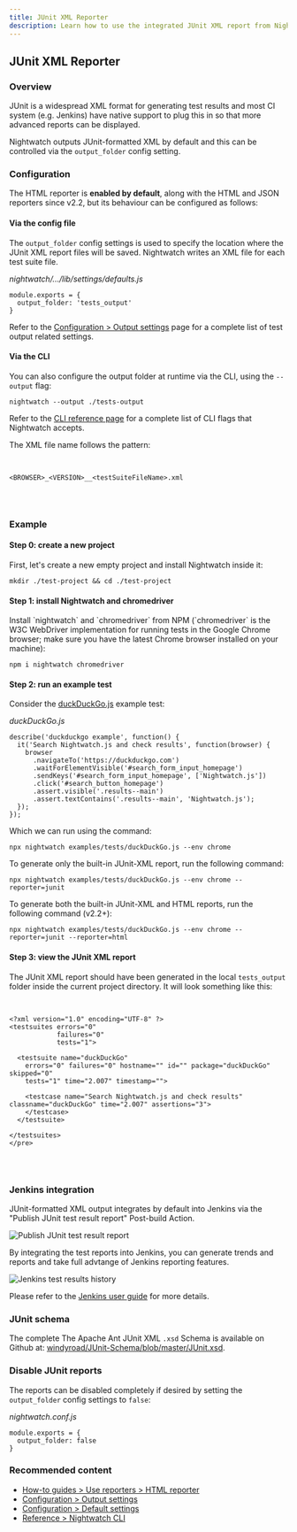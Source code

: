 ```yaml
---
title: JUnit XML Reporter
description: Learn how to use the integrated JUnit XML report from Nightwatch.
---
```


<div class="page-header"><h2>JUnit XML Reporter</h2></div>

### Overview
JUnit is a widespread XML format for generating test results and most CI system (e.g. Jenkins) have native support to plug this in so that more advanced reports can be displayed. 

Nightwatch outputs JUnit-formatted XML by default and this can be controlled via the `output_folder` config setting. 

### Configuration

The HTML reporter is **enabled by default**, along with the HTML and JSON reporters since v2.2, but its behaviour can be configured as follows:

#### Via the config file
The `output_folder` config settings is used to specify the location where the JUnit XML report files will be saved. Nightwatch writes an XML file for each test suite file.

<div class="sample-test"><i>nightwatch/.../lib/settings/defaults.js</i>
<pre class="line-numbers language-javascript"><code class="language-javascript">module.exports = {
  output_folder: 'tests_output'
}</code></pre></div>

Refer to the [Configuration > Output settings](/guide/configuration/customising-test-output.html) page for a complete list of test output related settings.

#### Via the CLI

You can also configure the output folder at runtime via the CLI, using the `--output` flag:

<pre class="language-bash"><code class="language-bash">nightwatch --output ./tests-output</code></pre>

Refer to the [CLI reference page](/guide/nightwatch-cli/command-line-options.html) for a complete list of CLI flags that Nightwatch accepts.

The XML file name follows the pattern:

<div class="hide-indicator"><pre>

```
<BROWSER>_<VERSION>__<testSuiteFileName>.xml
```

</pre></div>

### Example

#### Step 0: create a new project
<p>First, let's create a new empty project and install Nightwatch inside it:</p>

<pre class="language-bash"><code class="language-bash">mkdir ./test-project && cd ./test-project</code></pre>

#### Step 1: install Nightwatch and chromedriver
<p>Install `nightwatch` and `chromedriver` from NPM (`chromedriver` is the W3C WebDriver implementation for running tests in the Google Chrome browser; make sure you have the latest Chrome browser installed on your machine):</p>

<pre class="language-bash"><code class="language-bash">npm i nightwatch chromedriver</code></pre>

#### Step 2: run an example test
Consider the [duckDuckGo.js](https://github.com/nightwatchjs/nightwatch/blob/main/examples/tests/duckDuckGo.js) example test:

<div class="sample-test"><i>duckDuckGo.js</i>
<pre class="line-numbers language-javascript"><code class="language-javascript">describe('duckduckgo example', function() {
  it('Search Nightwatch.js and check results', function(browser) {
    browser
      .navigateTo('https://duckduckgo.com')
      .waitForElementVisible('#search_form_input_homepage')
      .sendKeys('#search_form_input_homepage', ['Nightwatch.js'])
      .click('#search_button_homepage')
      .assert.visible('.results--main')
      .assert.textContains('.results--main', 'Nightwatch.js');
  }); 
});
</code></pre></div>

Which we can run using the command:

<pre class="language-bash"><code class="language-bash">npx nightwatch examples/tests/duckDuckGo.js --env chrome</code></pre>

To generate only the built-in JUnit-XML report, run the following command:

<pre class="language-bash"><code class="language-bash">npx nightwatch examples/tests/duckDuckGo.js --env chrome --reporter=junit</code></pre>

To generate both the built-in JUnit-XML and HTML reports, run the following command (v2.2+):

<pre class="language-bash"><code class="language-bash">npx nightwatch examples/tests/duckDuckGo.js --env chrome --reporter=junit --reporter=html</code></pre>

#### Step 3: view the JUnit XML report

The JUnit XML report should have been generated in the local `tests_output` folder inside the current project directory. It will look something like this:

<div class="hide-indicator"><pre>

```
<?xml version="1.0" encoding="UTF-8" ?>
<testsuites errors="0"
            failures="0"
            tests="1">

  <testsuite name="duckDuckGo"
    errors="0" failures="0" hostname="" id="" package="duckDuckGo" skipped="0"
    tests="1" time="2.007" timestamp="">
  
    <testcase name="Search Nightwatch.js and check results" classname="duckDuckGo" time="2.007" assertions="3">
    </testcase>
  </testsuite>

</testsuites>
</pre>
```

</pre></div>

### Jenkins integration
JUnit-formatted XML output integrates by default into Jenkins via the "Publish JUnit test result report" Post-build Action. 

<div><img src="https://www.jenkins.io/images/solution-images/junit-rspec-postbuild-action.png" alt="Publish JUnit test result report"></div>

By integrating the test reports into Jenkins, you can generate trends and reports and take full advtange of Jenkins reporting features. 

<div><img src="https://www.jenkins.io/images/solution-images/junit-rspec-trend.png" alt="Jenkins test results history"></div>

Please refer to the [Jenkins user guide](https://www.jenkins.io/doc/book/) for more details.

### JUnit schema

The complete The Apache Ant JUnit XML `.xsd` Schema is available on Github at: [windyroad/JUnit-Schema/blob/master/JUnit.xsd](https://github.com/windyroad/JUnit-Schema/blob/master/JUnit.xsd).

### Disable JUnit reports
The reports can be disabled completely if desired by setting the `output_folder` config settings to `false`:

<div class="sample-test"><i>nightwatch.conf.js</i>
<pre class="line-numbers language-javascript"><code class="language-javascript">module.exports = {
  output_folder: false
}</code></pre></div>

### Recommended content
- [How-to guides > Use reporters > HTML reporter](/guide/reporters/use-html-reporter.html)
- [Configuration > Output settings](/guide/configuration/customising-test-output.html)
- [Configuration > Default settings](/guide/reference/defaults.html)
- [Reference > Nightwatch CLI](/guide/nightwatch-cli/command-line-options.html)

